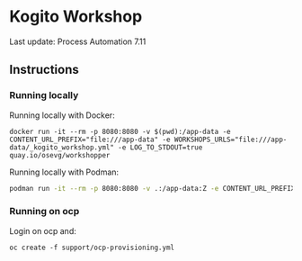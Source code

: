 # Kogito Workshop

Last update: Process Automation 7.11


## Instructions

### Running locally

Running locally with Docker:

```
docker run -it --rm -p 8080:8080 -v $(pwd):/app-data -e CONTENT_URL_PREFIX="file:///app-data" -e WORKSHOPS_URLS="file:///app-data/_kogito_workshop.yml" -e LOG_TO_STDOUT=true quay.io/osevg/workshopper
```

Running locally with Podman:

```sh
podman run -it --rm -p 8080:8080 -v .:/app-data:Z -e CONTENT_URL_PREFIX="file:///app-data" -e WORKSHOPS_URLS="file:///app-data/_kogito_workshop.yml" -e LOG_TO_STDOUT=true quay.io/osevg/workshopper
```

### Running on ocp

Login on ocp and:

````
oc create -f support/ocp-provisioning.yml
````
